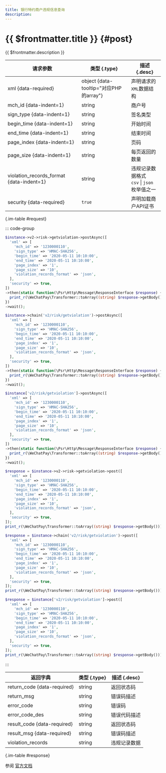 ```yaml
---
title: 银行特约商户违规信息查询
description: 
---
```


# {{ $frontmatter.title }} {#post}

{{ $frontmatter.description }}

| 请求参数 | 类型 {.type} | 描述 {.desc}
| --- | --- | ---
| xml {data-required} | object {data-tooltip="对应PHP的array"} | 声明请求的`XML`数据结构
| mch_id {data-indent=1} | string | 商户号
| sign_type {data-indent=1} | string | 签名类型
| begin_time {data-indent=1} | string | 开始时间
| end_time {data-indent=1} | string | 结束时间
| page_index {data-indent=1} | string | 页码
| page_size {data-indent=1} | string | 每页返回的数量
| violation_records_format {data-indent=1} | string | 违规记录数据格式<br/>`csv` \| `json` 枚举值之一
| security {data-required} | `true` | 声明加载商户API证书

{.im-table #request}

::: code-group

```php [异步纯链式]
$instance->v2->risk->getviolation->postAsync([
  'xml' => [
    'mch_id' => '1230000110',
    'sign_type' => 'HMAC-SHA256',
    'begin_time' => '2020-05-11 10:10:00',
    'end_time' => '2020-05-11 10:10:00',
    'page_index' => '1',
    'page_size' => '10',
    'violation_records_format' => 'json',
  ],
  'security' => true,
])
->then(static function(\Psr\Http\Message\ResponseInterface $response) {
  print_r(\WeChatPay\Transformer::toArray((string) $response->getBody()));
})
->wait();
```

```php [异步声明式]
$instance->chain('v2/risk/getviolation')->postAsync([
  'xml' => [
    'mch_id' => '1230000110',
    'sign_type' => 'HMAC-SHA256',
    'begin_time' => '2020-05-11 10:10:00',
    'end_time' => '2020-05-11 10:10:00',
    'page_index' => '1',
    'page_size' => '10',
    'violation_records_format' => 'json',
  ],
  'security' => true,
])
->then(static function(\Psr\Http\Message\ResponseInterface $response) {
  print_r(\WeChatPay\Transformer::toArray((string) $response->getBody()));
})
->wait();
```

```php [异步属性式]
$instance['v2/risk/getviolation']->postAsync([
  'xml' => [
    'mch_id' => '1230000110',
    'sign_type' => 'HMAC-SHA256',
    'begin_time' => '2020-05-11 10:10:00',
    'end_time' => '2020-05-11 10:10:00',
    'page_index' => '1',
    'page_size' => '10',
    'violation_records_format' => 'json',
  ],
  'security' => true,
])
->then(static function(\Psr\Http\Message\ResponseInterface $response) {
  print_r(\WeChatPay\Transformer::toArray((string) $response->getBody()));
})
->wait();
```

```php [同步纯链式]
$response = $instance->v2->risk->getviolation->post([
  'xml' => [
    'mch_id' => '1230000110',
    'sign_type' => 'HMAC-SHA256',
    'begin_time' => '2020-05-11 10:10:00',
    'end_time' => '2020-05-11 10:10:00',
    'page_index' => '1',
    'page_size' => '10',
    'violation_records_format' => 'json',
  ],
  'security' => true,
]);
print_r(\WeChatPay\Transformer::toArray((string) $response->getBody()));
```

```php [同步声明式]
$response = $instance->chain('v2/risk/getviolation')->post([
  'xml' => [
    'mch_id' => '1230000110',
    'sign_type' => 'HMAC-SHA256',
    'begin_time' => '2020-05-11 10:10:00',
    'end_time' => '2020-05-11 10:10:00',
    'page_index' => '1',
    'page_size' => '10',
    'violation_records_format' => 'json',
  ],
  'security' => true,
]);
print_r(\WeChatPay\Transformer::toArray((string) $response->getBody()));
```

```php [同步属性式]
$response = $instance['v2/risk/getviolation']->post([
  'xml' => [
    'mch_id' => '1230000110',
    'sign_type' => 'HMAC-SHA256',
    'begin_time' => '2020-05-11 10:10:00',
    'end_time' => '2020-05-11 10:10:00',
    'page_index' => '1',
    'page_size' => '10',
    'violation_records_format' => 'json',
  ],
  'security' => true,
]);
print_r(\WeChatPay\Transformer::toArray((string) $response->getBody()));
```

:::

| 返回字典 | 类型 {.type} | 描述 {.desc}
| --- | --- | ---
| return_code {data-required}| string | 返回状态码
| return_msg | string | 错误码描述
| error_code | string | 错误码
| error_code_des | string | 错误代码描述
| result_code {data-required}| string | 返回状态码
| result_msg {data-required}| string | 错误码描述
| violation_records | string | 违规记录数据

{.im-table #response}

参阅 [官方文档](https://pay.weixin.qq.com/wiki/doc/api/mch_bank.php?chapter=9_28&index=1&p=902)
